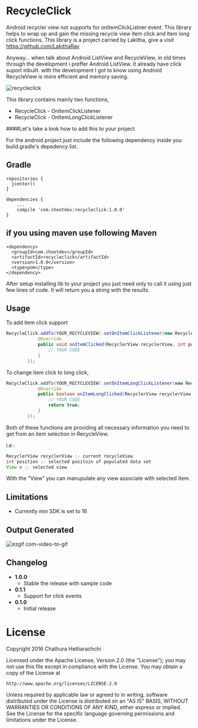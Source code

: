 # RecycleClick
Android recycler view not supports for onItemClickListner event. This library helps to wrap up and gain the missing recycle view item click and item long click functions. This library is a project carried by Lakitha, give a visit https://github.com/LakithaRav

Anyway... when talk about Android ListView and RecycleView, in old times through the development i preffer Android ListView. It already have click suport inbuilt.
with the development I got to know using Android RecycleView is more efficient and memory saving.

![recycleclick](https://cloud.githubusercontent.com/assets/13764097/22052145/93de135a-dd6e-11e6-85db-fc78d4220e95.jpg)

This library contains mainly two functions,

* RecycleClick - OnItemClickListener
* RecycleClick - OnItemLongClickListener

  
####Let's take a look how to add this to your project

For the android project just include the following dependency inside you build.gradle's depedency list.

Gradle
------
```
repositories {
  jcenter()
}

dependencies {
    ...
    compile 'com.chootdev:recycleclick:1.0.0'
}
```

if you using maven use following
Maven
------
```
<dependency>
  <groupId>com.chootdev</groupId>
  <artifactId>recycleclick</artifactId>
  <version>1.0.0</version>
  <type>pom</type>
</dependency>
```

After setup installing lib to your project you just need only to call it using just few lines of code. It will return you a string with the results.

Usage
-----
To add item click support
```java
RecycleClick.addTo(YOUR_RECYCLEVIEW).setOnItemClickListener(new RecycleClick.OnItemClickListener() {
            @Override
            public void onItemClicked(RecyclerView recyclerView, int position, View v) {
                // YOUR CODE
            }
        });
```

To change item click to long click,
```java
RecycleClick.addTo(YOUR_RECYCLEVIEW).setOnItemLongClickListener(new RecycleClick.OnItemLongClickListener() {
            @Override
            public boolean onItemLongClicked(RecyclerView recyclerView, int position, View v) {
                // YOUR CODE
                return true;
            }
        });
```

Both of these functions are providing all necessary information you need to get from an item selection in RecycleView.

i.e :
```java
RecyclerView recyclerView :- current recycleView
int position :- selected positoin of populated data set
View v :- selected view
```
With the "View" you can manupulate any view associate with selected item.

Limitations
-----------
* Currently min SDK is set to 16

Output Generated
----------------
![ezgif com-video-to-gif](https://cloud.githubusercontent.com/assets/13764097/22053273/92c2c23e-dd75-11e6-80cf-01ca35ad0f25.gif)

Changelog
---------
* **1.0.0**
    * Stable the release with sample code
* **0.1.1**
    * Support for click events
* **0.1.0**
    * Initial release
    
# License
Copyright 2016 Chathura Hettiarachchi

Licensed under the Apache License, Version 2.0 (the "License");
you may not use this file except in compliance with the License.
You may obtain a copy of the License at

    http://www.apache.org/licenses/LICENSE-2.0

Unless required by applicable law or agreed to in writing, software
distributed under the License is distributed on an "AS IS" BASIS,
WITHOUT WARRANTIES OR CONDITIONS OF ANY KIND, either express or implied.
See the License for the specific language governing permissions and
limitations under the License.
